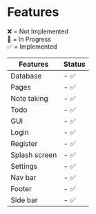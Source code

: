 # Features
❌ = Not Implemented <br>
🚧 = In Progress    <br>
✅ = Implemented    

| Features              | Status |
| --------------        | ------ |
| Database              | -  ✅  |
| Pages                 | -  ✅  |
| Note taking           | -  ✅  |
| Todo                  | -  ✅  |
| GUI                   | -  ✅  |
| Login                 | -  ✅  |
| Register              | -  ✅  |
| Splash screen         | -  ✅  |
| Settings              | -  ✅  |
| Nav bar               | -  ✅  |
| Footer                | -  ✅  |
| Side bar              | -  ✅  |
